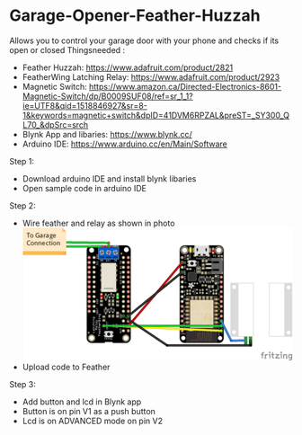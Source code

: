 # Garage-Opener-Feather-Huzzah
Allows you to control your garage door with your phone and checks if its open or closed 
Thingsneeded :
- Feather Huzzah: https://www.adafruit.com/product/2821  
- FeatherWing Latching Relay: https://www.adafruit.com/product/2923  
- Magnetic Switch: https://www.amazon.ca/Directed-Electronics-8601-Magnetic-Switch/dp/B0009SUF08/ref=sr_1_1?ie=UTF8&qid=1518846927&sr=8-1&keywords=magnetic+switch&dpID=41DVM6RPZAL&preST=_SY300_QL70_&dpSrc=srch  
- Blynk App and libaries: https://www.blynk.cc/ 
- Arduino IDE: https://www.arduino.cc/en/Main/Software 
  
 
Step 1: 
  - Download arduino IDE and install blynk libaries
  - Open sample code in arduino IDE

Step 2:
  - Wire feather and relay as shown in photo
  ![Screenshot](Garage.png)
  - Upload code to Feather
  
Step 3:
  - Add button and lcd in Blynk app
  - Button is on pin V1 as a push button
  - Lcd is on ADVANCED mode on pin V2

  
  

